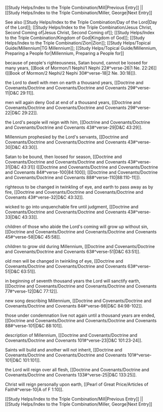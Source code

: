 [[Study Helps/Index to the Triple Combination/Mill|Previous Entry]]  ||  [[Study Helps/Index to the Triple Combination/Miller, George|Next Entry]]

 See also [[Study Helps/Index to the Triple Combination/Day of the Lord|Day of the Lord]]; [[Study Helps/Index to the Triple Combination/Jesus Christ, Second Coming of|Jesus Christ, Second Coming of]]; [[Study Helps/Index to the Triple Combination/Kingdom of God|Kingdom of God]]; [[Study Helps/Index to the Triple Combination/Zion|Zion]]; [[Study Helps/Topical Guide/Millennium|TG Millennium]]; [[Study Helps/Topical Guide/Millennium, Preparing a People for|Millennium, Preparing a People for]]

 because of people's righteousness, Satan bound, cannot be loosed for many years, [[Book of Mormon/1 Nephi/1 Nephi 22#^verse-26|1 Ne. 22:26]] ([[Book of Mormon/2 Nephi/2 Nephi 30#^verse-18|2 Ne. 30:18]]).

 the Lord to dwell with men on earth a thousand years, [[Doctrine and Covenants/Doctrine and Covenants/Doctrine and Covenants 29#^verse-11|D&C 29:11]].

 men will again deny God at end of a thousand years, [[Doctrine and Covenants/Doctrine and Covenants/Doctrine and Covenants 29#^verse-22|D&C 29:22]].

 the Lord's people will reign with him, [[Doctrine and Covenants/Doctrine and Covenants/Doctrine and Covenants 43#^verse-29|D&C 43:29]].

 Millennium prophesied by the Lord's servants, [[Doctrine and Covenants/Doctrine and Covenants/Doctrine and Covenants 43#^verse-30|D&C 43:30]].

 Satan to be bound, then loosed for season, [[Doctrine and Covenants/Doctrine and Covenants/Doctrine and Covenants 43#^verse-31|D&C 43:31]] ([[Doctrine and Covenants/Doctrine and Covenants/Doctrine and Covenants 84#^verse-100|84:100]]; [[Doctrine and Covenants/Doctrine and Covenants/Doctrine and Covenants 88#^verse-110|88:110-11]]).

 righteous to be changed in twinkling of eye, and earth to pass away as by fire, [[Doctrine and Covenants/Doctrine and Covenants/Doctrine and Covenants 43#^verse-32|D&C 43:32]].

 wicked to go into unquenchable fire until judgment, [[Doctrine and Covenants/Doctrine and Covenants/Doctrine and Covenants 43#^verse-33|D&C 43:33]].

 children of those who abide the Lord's coming will grow up without sin, [[Doctrine and Covenants/Doctrine and Covenants/Doctrine and Covenants 45#^verse-58|D&C 45:58]].

 children to grow old during Millennium, [[Doctrine and Covenants/Doctrine and Covenants/Doctrine and Covenants 63#^verse-51|D&C 63:51]].

 old men will be changed in twinkling of eye, [[Doctrine and Covenants/Doctrine and Covenants/Doctrine and Covenants 63#^verse-51|D&C 63:51]].

 in beginning of seventh thousand years the Lord will sanctify earth, [[Doctrine and Covenants/Doctrine and Covenants/Doctrine and Covenants 77#^verse-12|D&C 77:12]].

 new song describing Millennium, [[Doctrine and Covenants/Doctrine and Covenants/Doctrine and Covenants 84#^verse-98|D&C 84:98-102]].

 those under condemnation live not again until a thousand years are ended, [[Doctrine and Covenants/Doctrine and Covenants/Doctrine and Covenants 88#^verse-101|D&C 88:101]].

 description of Millennium, [[Doctrine and Covenants/Doctrine and Covenants/Doctrine and Covenants 101#^verse-23|D&C 101:23-24]].

 Saints will build and another will not inherit, [[Doctrine and Covenants/Doctrine and Covenants/Doctrine and Covenants 101#^verse-101|D&C 101:101]].

 the Lord will reign over all flesh, [[Doctrine and Covenants/Doctrine and Covenants/Doctrine and Covenants 133#^verse-25|D&C 133:25]].

 Christ will reign personally upon earth, [[Pearl of Great Price/Articles of Faith#^verse-10|A of F 1:10]].

[[Study Helps/Index to the Triple Combination/Mill|Previous Entry]]  ||  [[Study Helps/Index to the Triple Combination/Miller, George|Next Entry]]